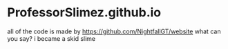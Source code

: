 # ProfessorSlimez.github.io
all of the code is made by https://github.com/NightfallGT/website what can you say? i became a skid slime

